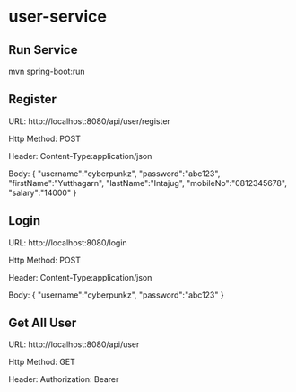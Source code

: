 # user-service
## Run Service
mvn spring-boot:run

## Register
URL: http://localhost:8080/api/user/register

Http Method: POST

Header: Content-Type:application/json

Body: {
	"username":"cyberpunkz",
	"password":"abc123",
	"firstName":"Yutthagarn",
	"lastName":"Intajug",
	"mobileNo":"0812345678",
	"salary":"14000"
}

## Login
URL: http://localhost:8080/login

Http Method: POST

Header: Content-Type:application/json

Body: {
	"username":"cyberpunkz",
	"password":"abc123"
}

## Get All User
URL: http://localhost:8080/api/user

Http Method: GET

Header: Authorization: Bearer <Token>
